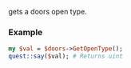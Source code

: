 gets a doors open type.
### Example

```perl
my $val = $doors->GetOpenType();
quest::say($val); # Returns uint
```